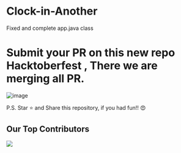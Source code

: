 # Clock-in-Another

Fixed and complete app.java class

# Submit your PR on this new repo Hacktoberfest , There we are merging all PR.
![image](https://github.com/GayanKod/Clock-in-Another/assets/65016185/3d910bd1-9eca-4ece-8dbb-84dc47d1fd62)

P.S. Star ⭐ and Share this repository, if you had fun!! 😍

## Our Top Contributors 
<p align="left"><a href="https://github.com/lyrenuka/Clock-in-Another/graphs/contributors">
  <img src="https://contributors-img.web.app/image?repo=lyrenuka/Clock-in-Another" />
</a></p>
